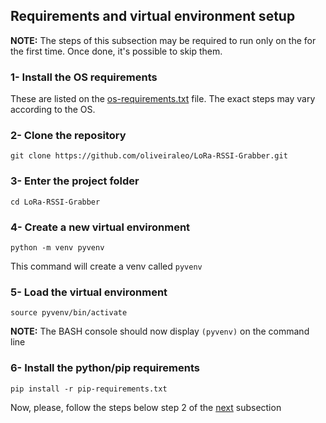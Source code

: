## Requirements and virtual environment setup

**NOTE:** The steps of this subsection may be required to run only on the for the first time. Once done, it's possible to skip them.

### 1- Install the OS requirements

These are listed on the [os-requirements.txt](./os-requirements.txt) file. The exact steps may vary according to the OS.

### 2- Clone the repository

```
git clone https://github.com/oliveiraleo/LoRa-RSSI-Grabber.git
```

### 3- Enter the project folder

```
cd LoRa-RSSI-Grabber
```

### 4- Create a new virtual environment

```
python -m venv pyvenv
```
This command will create a venv called `pyvenv`

### 5- Load the virtual environment

```
source pyvenv/bin/activate
```

**NOTE:** The BASH console should now display `(pyvenv)` on the command line

### 6- Install the python/pip requirements

```
pip install -r pip-requirements.txt
```

Now, please, follow the steps below step 2 of the [next](./README.md#running-the-program-on-linux-based-systems) subsection
